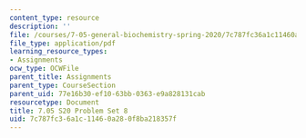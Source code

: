 ```yaml
---
content_type: resource
description: ''
file: /courses/7-05-general-biochemistry-spring-2020/7c787fc36a1c11460a280f8ba218357f_MIT7_05S20_Pset8.pdf
file_type: application/pdf
learning_resource_types:
- Assignments
ocw_type: OCWFile
parent_title: Assignments
parent_type: CourseSection
parent_uid: 77e16b30-ef10-63bb-0363-e9a828131cab
resourcetype: Document
title: 7.05 S20 Problem Set 8
uid: 7c787fc3-6a1c-1146-0a28-0f8ba218357f
---
```

